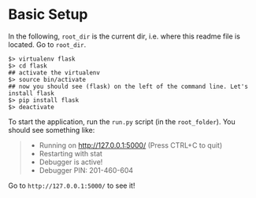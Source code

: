 Basic Setup
==================

In the following, `root_dir` is the current dir, i.e. where this readme file 
is located. Go to `root_dir`.

```
$> virtualenv flask
$> cd flask
## activate the virtualenv
$> source bin/activate
## now you should see (flask) on the left of the command line. Let's install flask
$> pip install flask
$> deactivate
```

To start the application, run the `run.py` script (in the `root_folder`). You should see something like:
>  * Running on http://127.0.0.1:5000/ (Press CTRL+C to quit)
>  * Restarting with stat
>  * Debugger is active!
>  * Debugger PIN: 201-460-604

Go to `http://127.0.0.1:5000/` to see it!
